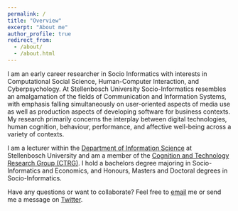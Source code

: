 ```yaml
---
permalink: /
title: "Overview"
excerpt: "About me"
author_profile: true
redirect_from: 
  - /about/
  - /about.html
---
```


I am an early career researcher in Socio Informatics with interests in Computational Social Science, Human-Computer Interaction, and Cyberpsychology. At Stellenbosch University Socio-Informatics resembles an amalgamation of the fields of Communication and Information Systems, with emphasis falling simultaneously on user-oriented aspects of media use as well as production aspects of developing software for business contexts. My research primarily concerns the interplay between digital technologies, human cognition, behaviour, performance, and affective well-being across a variety of contexts.

I am a lecturer within the [Department of Information Science](http://suinformatics.com) at Stellenbosch University and am a member of the [Cognition and Technology Research Group (CTRG)](http://suinformatics.com/ctrg). I hold a bachelors degree majoring in Socio-Informatics and Economics, and Honours, Masters and Doctoral degrees in Socio-Informatics. 

Have any questions or want to collaborate? Feel free to [email](mailto:dougaparry@sun.ac.za) me or send me a message on [Twitter](https://twitter.com/dougaparry). <!-- I am open to supervision of Master's or Doctoral research projects. If you are interested in working with me as part of the [CTRG](http://suinformatics.com/ctrg) please read [this document](https://dougaparry.com/files/supervision.pdf){:target="_blank"} on preparing an application for supervision. -->



